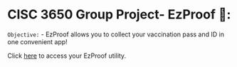 # CISC 3650 Group Project- EzProof :newspaper::

`Objective:` - EzProof allows you to collect your vaccination pass and ID in one convenient app!

Click [here](https://reni-yeno-h.github.io/EzProof/) to access your EzProof utility.
